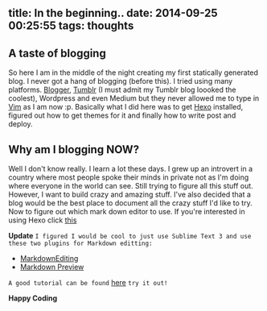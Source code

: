 title: In the beginning..
date: 2014-09-25 00:25:55
tags: thoughts
---

A taste of blogging
-------------------

So here I am in the middle of the night creating my first statically generated blog. I never got a hang of blogging (before this). I tried using many platforms. [Blogger](http://jackof1trade.blogspot.com/), [Tumblr](http://w-r-x.tumblr.com/) (I must admit my Tumblr blog loooked the coolest), Wordpress and even Medium but they never allowed me to type in [Vim](http://vim-adventures.com/) as I am now :p. Basically what I did here was to get [Hexo](http://hexo.io/) installed, figured out how to get themes for it and finally how to write post and deploy.


Why am I blogging NOW?
----------------------

Well I don't know really. I learn a lot these days. I grew up an introvert in a country where most people spoke their minds in private not as I'm doing where everyone in the world can see. Still trying to figure all this stuff out. However, I want to build crazy and amazing stuff. I've also decided that a blog would be the best place to document all the crazy stuff I'd like to try. Now to figure out which mark down editor to use. If you're interested in using Hexo click [this](http://tomsik.cz/2014/06/21/getting-started-with-hexo/)

__Update__
`I figured I would be cool to just use Sublime Text 3 and use these two plugins for Markdown editting:`

* [MarkdownEditing](https://sublime.wbond.net/packages/MarkdownEditing)
* [Markdown Preview](https://sublime.wbond.net/packages/Markdown%20Preview)

`A good tutorial can be found` [here](http://plaintext-productivity.net/2-04-how-to-set-up-sublime-text-for-markdown-editing.html) `try it out!`

__Happy Coding__
